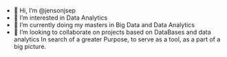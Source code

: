 - 👋 Hi, I’m @jensonjsep
- 👀 I’m interested in Data Analytics
- 🌱 I’m currently doing my masters in Big Data and Data Analytics 
- 💞️ I’m looking to collaborate on projects based on DataBases and data analytics
In search of a greater Purpose, to serve as a tool, as a part of a big picture.  

<!---
jensonjsep/jensonjsep is a ✨ special ✨ repository because its `README.md` (this file) appears on your GitHub profile.
You can click the Preview link to take a look at your changes.
--->
